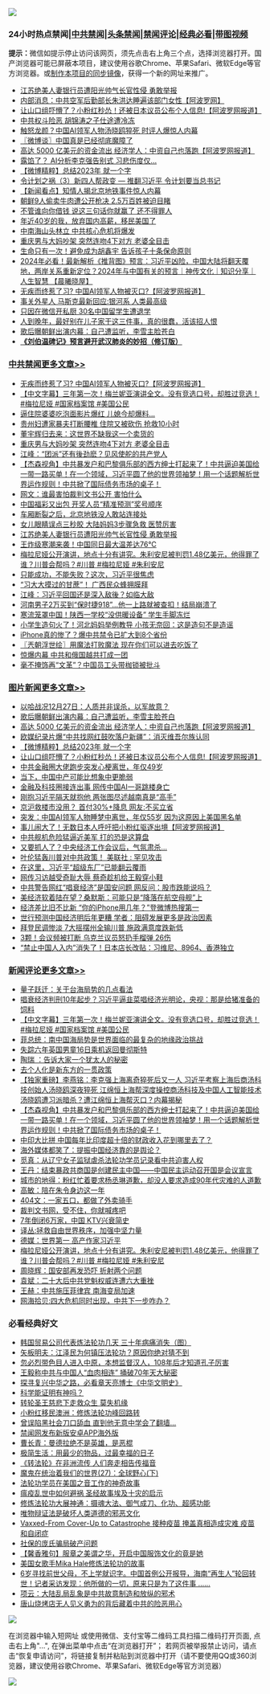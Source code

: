 ![](https://raw.githubusercontent.com/jsvpn/jsproxy/dev/64photo/fqnews-qr.jpg)

<div id="tt">
<h3>24小时热点禁闻|<a href="#%E4%B8%AD%E5%85%B1%E7%A6%81%E9%97%BB%E6%9B%B4%E5%A4%9A%E6%96%87%E7%AB%A0">中共禁闻</a>|<a href="#%E5%9B%BE%E7%89%87%E6%96%B0%E9%97%BB%E6%9B%B4%E5%A4%9A%E6%96%87%E7%AB%A0">头条禁闻</a>|<a href="#%E6%96%B0%E9%97%BB%E8%AF%84%E8%AE%BA%E6%9B%B4%E5%A4%9A%E6%96%87%E7%AB%A0">禁闻评论|<a href="#%E5%BF%85%E7%9C%8B%E7%BB%8F%E5%85%B8%E5%A5%BD%E6%96%87">经典必看</a>|<a href="https://fan1.xyz/3" target="_blank">带图视频</a></h3>
<div><b>提示：</b>微信如提示停止访问该网页，须先点击右上角三个点，选择浏览器打开。国产浏览器可能已屏蔽本项目，建议使用谷歌Chrome、苹果Safari、微软Edge等官方浏览器。或<a href="%E5%88%B6%E4%BD%9Cgit%E7%A6%81%E9%97%BB%E9%95%9C%E5%83%8F.md">制作本项目的同步镜像</a>，获得一个新的网址来推广。</div>
<ul>

<li><a href="/cbnews/20231217/1975240.md">江苏绝美人妻银行员遭阳光帅气长官性侵 勇敢举报</a></li>
<li><a href="/cnnews/20231217/1975350.md">内部消息：中共空军后勤部长朱洪达睡遍该部门女性【阿波罗网】</a></li>
<li><a href="/topimagenews/20231217/1975229.md">让山口组吓懵了？小粉红秒怂！还被日本议员公布个人信息!【阿波罗网报道】</a></li>
<li><a href="/ccpdope/20231217/1975307.md">中共权斗险恶 胡锦涛之子仕途遭冷冻</a></li>
<li><a href="/baitai/20231217/1975394.md">触怒龙颜？中国AI领军人物汤晓鸥猝死 时评人爆惊人内幕</a></li>
<li><a href="/ssgc/20231217/1975326.md">〖微博谈〗中国真是已经彻底魔障了</a></li>
<li><a href="/topimagenews/20231217/1975358.md">高达 5000 亿美元的资金流出 经济学人：中资自己也落跑【阿波罗网报道】</a></li>
<li><a href="/baitai/20231217/1975416.md">露馅了？ AI分析李克强告别式 习悲伤度仅...</a></li>
<li><a href="/topimagenews/20231217/1975267.md">【微博精粹】总结2023年 就一个字</a></li>
<li><a href="/ccpdope/20231217/1975429.md">令计划之祸（3）新四人帮政变 — 推翻习近平 令计划要当总书记</a></li>
<li><a href="/ccpdope/20231217/1975327.md">【新闻看点】知情人揭北京地铁事件惊人内幕</a></li>
<li><a href="/worldnews/20231217/1975333.md">朝鲜9人偷卖牛肉遭公开枪决 2.5万百姓被迫目睹</a></li>
<li><a href="/cnnews/20231217/1975289.md">不管谁向你借钱 说这三句话你就赢了 还不得罪人</a></li>
<li><a href="/cnnews/20231217/1975380.md">年近40岁的我，放弃国内高薪，移民美国了</a></li>
<li><a href="/ssgc/20231217/1975448.md">中南海山头林立 中共核心危机将爆发</a></li>
<li><a href="/cbnews/20231217/1975302.md">重庆男与大妈吵架 突然连吻4下对方 老婆全目击</a></li>
<li><a href="/baitai/20231218/1975469.md">生命只有一次！避免成为胡鑫宇 告诉孩子十条保命原则</a></li>
<li><a href="/sohnews/20231217/1975425.md">2024年必看！最新解析《推背图》预言：习近平凶险，中国大陆将翻天覆地，两岸关系重新定位？2024年与中国有关的预言｜神传文化｜知识分享｜人生智慧 【晨曦晓屋】</a></li>
<li><a href="/cbnews/20231217/1975430.md">无疾而终惹了习? 中国AI领军人物被灭口?【阿波罗网报道】</a></li>
<li><a href="/cnnews/20231217/1975401.md">事关外星人 马斯克最新回应:银河系 人类最高级</a></li>
<li><a href="/lifebaike/20231217/1975274.md">只因在微信开私厨 30名中国留学生遭退学</a></li>
<li><a href="/lifebaike/20231217/1975359.md">人到晚年，最好别在儿子家干这三件事，真的很蠢，活该招人恨</a></li>
<li><a href="/topimagenews/20231218/1975499.md">歌后曝朝鲜出演内幕：自己遭监听，李雪主脸苍白</a></li>
<li><b><a href="/comments/20200207/1272816.md" target="_blank">《刘伯温碑记》预言避开武汉肺炎的妙招（修订版）</a></b></li>
</ul>
</div>

<div class="catlist">
<h3><a href="/cbnews/" target="_blank">中共禁闻</a><span><a href="/cbnews/" target="_blank" rel="nofollow">更多文章>></a></span></h3>
<ul>
<li><a href="/cbnews/20231217/1975430.md" target="_blank">无疾而终惹了习? 中国AI领军人物被灭口?【阿波罗网报道】</a></li>
<li><a href="/comments/20231217/1975418.md" target="_blank">【中文字幕】三年第一次！梅兰妮亚演讲全文。没有竞选口号，却胜过竞选！#梅拉尼娅  #国家档案馆 #美国公民</a></li>
<li><a href="/cbnews/20231217/1975379.md" target="_blank">逼住院婆婆吃泡面影片爆红 儿媳今却爆料…</a></li>
<li><a href="/cbnews/20231217/1975370.md" target="_blank">贵州妇遭家暴夫打断腰椎 住院又被砍伤 抢救10小时</a></li>
<li><a href="/cbnews/20231217/1975339.md" target="_blank">董宇辉归去来：这世界不缺我这一个卖货的</a></li>
<li><a href="/cbnews/20231217/1975302.md" target="_blank">重庆男与大妈吵架 突然连吻4下对方 老婆全目击</a></li>
<li><a href="/cbnews/20231217/1975283.md" target="_blank">江峰：“团派”还有後劲麽？见风使舵的共产党人</a></li>
<li><a href="/comments/20231217/1975280.md" target="_blank">【杰森视角】中共暴发户和巴黎俱乐部的西方绅士打起来了！中共逼迫美国给一带一路买单！在一个领域，习近平圆了他的世界领袖梦！用一个话题解析世界运作规则！中共掀了国际债务市场的桌子！</a></li>
<li><a href="/cbnews/20231217/1975270.md" target="_blank">网文：谁最害怕裁判文书公开 害怕什么</a></li>
<li><a href="/cbnews/20231217/1975269.md" target="_blank">中国福彩又出包 开奖人员“精准预测”奖号顺序</a></li>
<li><a href="/cbnews/20231217/1975268.md" target="_blank">车厢断裂之后，北京地铁没人敢站连接处</a></li>
<li><a href="/cbnews/20231217/1975257.md" target="_blank">女儿眼睛误点三秒胶 大陆妈妈3步骤急救 医赞厉害</a></li>
<li><a href="/cbnews/20231217/1975240.md" target="_blank">江苏绝美人妻银行员遭阳光帅气长官性侵 勇敢举报</a></li>
<li><a href="/cbnews/20231217/1975239.md" target="_blank">王炸级寒潮来袭！中国同日最大温差达76℃</a></li>
<li><a href="/comments/20231217/1975171.md" target="_blank">梅拉尼娅公开演讲，地点十分有讲究。朱利安尼被判罚1.48亿美元，他得罪了谁？川普会帮吗？#川普 #梅拉尼娅 #朱利安尼</a></li>
<li><a href="/cbnews/20231217/1975164.md" target="_blank">只能成功，不能失败？这次，习近平很焦虑</a></li>
<li><a href="/cbnews/20231217/1975160.md" target="_blank">“习大大摸过的甘蔗”！ 广西民众蜂拥膜拜</a></li>
<li><a href="/cbnews/20231217/1975111.md" target="_blank">江峰：习近平回国还是深入敌後？如临大敌</a></li>
<li><a href="/cbnews/20231216/1975010.md" target="_blank">河南男子2万买到“保时捷918”…他一上路就被查扣！结局崩溃了</a></li>
<li><a href="/cbnews/20231216/1975009.md" target="_blank">寒流笼罩中国！陕西一学校“没供暖设备” 学生手脚冻烂</a></li>
<li><a href="/cbnews/20231216/1975008.md" target="_blank">小学生造句火了！河北妈妈举例教导 小孩无奈回：这是造句不是造谣</a></li>
<li><a href="/cbnews/20231216/1974967.md" target="_blank">iPhone真的惨了？爆中共禁令已扩大到8个省份</a></li>
<li><a href="/cbnews/20231216/1974964.md" target="_blank">〖兲朝浮世绘〗用魔法打败魔法 现在你们可以进去吃饭了</a></li>
<li><a href="/cbnews/20231216/1974961.md" target="_blank">惊爆内幕 中共和俄国越共打成一团</a></li>
<li><a href="/cbnews/20231216/1974860.md" target="_blank">毫不掩饰再“文革”？中国员工头带枷锁被批斗</a></li>

</ul>
</div>
<div class="catlist">
<h3><a href="/topimagenews/" target="_blank">图片新闻</a><span><a href="/topimagenews/" target="_blank" rel="nofollow">更多文章>></a></span></h3>
<ul>
<li><a href="/topimagenews/20231218/1975514.md" target="_blank">以哈战况12月27日：人质并非误杀，以军故意？</a></li>
<li><a href="/topimagenews/20231218/1975499.md" target="_blank">歌后曝朝鲜出演内幕：自己遭监听，李雪主脸苍白</a></li>
<li><a href="/topimagenews/20231217/1975358.md" target="_blank">高达 5000 亿美元的资金流出 经济学人：中资自己也落跑【阿波罗网报道】</a></li>
<li><a href="/topimagenews/20231217/1975349.md" target="_blank">欧媒纪录片爆“中共找网红鼓吹落户新疆”：消灭维吾尔族认同</a></li>
<li><a href="/topimagenews/20231217/1975267.md" target="_blank">【微博精粹】总结2023年 就一个字</a></li>
<li><a href="/topimagenews/20231217/1975229.md" target="_blank">让山口组吓懵了？小粉红秒怂！还被日本议员公布个人信息!【阿波罗网报道】</a></li>
<li><a href="/topimagenews/20231217/1975185.md" target="_blank">中共金融圈大佬跑步突发心梗离世，年仅49岁</a></li>
<li><a href="/topimagenews/20231217/1975177.md" target="_blank">当下，中国中产可能比想象中更脆弱</a></li>
<li><a href="/topimagenews/20231217/1975163.md" target="_blank">金融及科技圈接连出事 网传中国AI一哥跳楼身亡</a></li>
<li><a href="/topimagenews/20231217/1975159.md" target="_blank">刚抱习近平隔天就抱他 两张图尽述越南真是“高手”</a></li>
<li><a href="/topimagenews/20231216/1975047.md" target="_blank">京沪救楼市没用？ 首付30%+降息 网友:不买立省</a></li>
<li><a href="/topimagenews/20231216/1975026.md" target="_blank">突发：中国AI领军人物睡梦中离世，年仅55岁 因为这原因上美国黑名单</a></li>
<li><a href="/topimagenews/20231216/1974991.md" target="_blank">事儿闹大了！无数日本人呼吁把小粉红驱逐出境【阿波罗网报道】</a></li>
<li><a href="/topimagenews/20231216/1974889.md" target="_blank">中共舰机危险猛逼近美军 打的恐是这算盘</a></li>
<li><a href="/topimagenews/20231216/1974842.md" target="_blank">又要抓人了？中央经济工作会议后，气氛肃杀…</a></li>
<li><a href="/topimagenews/20231216/1974841.md" target="_blank">叶伦猛轰川普对中共政策！ 美联社 : 罕见攻击</a></li>
<li><a href="/topimagenews/20231216/1974840.md" target="_blank">在这里，习近平“超级东厂”已能翻云覆雨</a></li>
<li><a href="/topimagenews/20231216/1974825.md" target="_blank">网传习访越受奇耻大辱 蔡奇趁机给王毅穿小鞋</a></li>
<li><a href="/topimagenews/20231216/1974701.md" target="_blank">中共警告网红“唱衰经济”是国安问题 网反问：股市跌能说吗？</a></li>
<li><a href="/topimagenews/20231215/1974688.md" target="_blank">美经济软着陆在望？桑默斯：可能只是“降落在航空母舰”上</a></li>
<li><a href="/topimagenews/20231215/1974675.md" target="_blank">经济差比旧不比新 “你的iPhone用几年？”登微博热搜第一</a></li>
<li><a href="/topimagenews/20231215/1974674.md" target="_blank">世行预测中国经济明后年更糟 学者：阻碍发展更多是政治因素</a></li>
<li><a href="/topimagenews/20231215/1974656.md" target="_blank">拜登民调惨淡 7大摇摆州全输川普 施政满意度跌新低</a></li>
<li><a href="/topimagenews/20231215/1974655.md" target="_blank">3颗！会议频被打断 乌克兰议员怒扔手榴弹 26伤</a></li>
<li><a href="/topimagenews/20231215/1974587.md" target="_blank">“禁止中国人入内”消失了！日本店长改贴：习维尼、8964、香港独立</a></li>

</ul>
</div>
<div class="catlist">
<h3><a href="/comments/" target="_blank">新闻评论</a><span><a href="/comments/" target="_blank" rel="nofollow">更多文章>></a></span></h3>
<ul>
<li><a href="/comments/20231218/1975535.md" target="_blank">量子跃迁：关于台海局势的几点看法</a></li>
<li><a href="/comments/20231218/1975531.md" target="_blank">唱衰经济判刑10年起步？习近平逼韭菜唱经济光明论，央视：那是给猪准备的饲料</a></li>
<li><a href="/comments/20231217/1975418.md" target="_blank">【中文字幕】三年第一次！梅兰妮亚演讲全文。没有竞选口号，却胜过竞选！#梅拉尼娅  #国家档案馆 #美国公民</a></li>
<li><a href="/comments/20231217/1975413.md" target="_blank">菲总统：南中国海局势是世界面临的最复杂的地缘政治挑战</a></li>
<li><a href="/comments/20231217/1975412.md" target="_blank">失踪六年英国男童16日乘机返回曼彻斯特</a></li>
<li><a href="/comments/20231217/1975304.md" target="_blank">陶瑞 ：告诉大家一个犹太人的秘密</a></li>
<li><a href="/comments/20231217/1975298.md" target="_blank">去个人化是新东方的一贯政策</a></li>
<li><a href="/comments/20231217/1975282.md" target="_blank">【独家重磅】李燕铭：李克强上海离奇猝死后又一人 习近平考察上海后商汤科技创始人汤晓鸥深夜猝死 江绵恒上海帮深度操控商汤科技及中国人工智能技术 汤晓鸥遭习派暗杀？遭江绵恒上海帮灭口？内幕揭秘</a></li>
<li><a href="/comments/20231217/1975280.md" target="_blank">【杰森视角】中共暴发户和巴黎俱乐部的西方绅士打起来了！中共逼迫美国给一带一路买单！在一个领域，习近平圆了他的世界领袖梦！用一个话题解析世界运作规则！中共掀了国际债务市场的桌子！</a></li>
<li><a href="/comments/20231217/1975273.md" target="_blank">中印大比拼 中国每年比印度超十倍的财政收入花到哪里去了？</a></li>
<li><a href="/comments/20231217/1975272.md" target="_blank">海外媒体都笑了：提振中国经济靠的是舆论？</a></li>
<li><a href="/comments/20231217/1975259.md" target="_blank">觅真：从辽宁女子监狱虐杀法轮功学员记录看中共迫害人权</a></li>
<li><a href="/comments/20231217/1975232.md" target="_blank">王丹：结束暴政共商国是创建民主中国——中国民主运动召开国是会议宣言</a></li>
<li><a href="/comments/20231217/1975218.md" target="_blank">城市的地得：粉红忙着要求杨丞琳道歉，却没人要求造成90年代灾难的人道歉</a></li>
<li><a href="/comments/20231217/1975217.md" target="_blank">高敏：陪在朱令身边这一年</a></li>
<li><a href="/comments/20231217/1975216.md" target="_blank">404文：一家五口，都做了外卖骑手</a></li>
<li><a href="/comments/20231217/1975215.md" target="_blank">裁判文书网，受不住，你就喊疼吧</a></li>
<li><a href="/comments/20231217/1975214.md" target="_blank">7年倒闭6万家，中国 KTV兴衰简史</a></li>
<li><a href="/comments/20231217/1975179.md" target="_blank">译丛:拯救自由世界秩序，加强中坚力量</a></li>
<li><a href="/comments/20231217/1975178.md" target="_blank">德媒：世界第一 高产作家习近平</a></li>
<li><a href="/comments/20231217/1975171.md" target="_blank">梅拉尼娅公开演讲，地点十分有讲究。朱利安尼被判罚1.48亿美元，他得罪了谁？川普会帮吗？#川普 #梅拉尼娅 #朱利安尼</a></li>
<li><a href="/comments/20231217/1975170.md" target="_blank">周晓辉：国安部再发恐吓 折射两个问题</a></li>
<li><a href="/comments/20231217/1975167.md" target="_blank">袁斌：二十大后中共党魁权威连遭六大重挫</a></li>
<li><a href="/comments/20231217/1975166.md" target="_blank">王赫：中共施压菲律宾 南海变局加速</a></li>
<li><a href="/comments/20231217/1975165.md" target="_blank">网海拾贝:四大危机同时出现，中共下一步咋办？</a></li>

</ul>
</div>

<div class="catlist">
<h3>必看经典好文</h3>
<ul>
<li><a href="/comments/20230427/1875415.md" target="_blank">韩国贸易公司代表炼法轮功几天 三十年病痛消失（图）</a></li>
<li><a href="/comments/20220531/1739728.md" target="_blank">矢板明夫：江泽民为何镇压法轮功？原因你绝对猜不到</a></li>
<li><a href="/comments/20220722/1761714.md" target="_blank">忽必烈带色目人进入中原，本想监督汉人，108年后才知道孔子厉害</a></li>
<li><a href="/cbnews/20200730/1371580.md" target="_blank">王毅称中共与中国人“血肉相连” 捅破70年天大秘密</a></li>
<li><a href="/comments/20220808/1768773.md" target="_blank">探寻复兴中华之路，必看章天亮博士《中华文明史》</a></li>
<li><a href="/comments/20220112/1678403.md" target="_blank">科学能证明有神吗？</a></li>
<li><a href="/health/20141127/823595.md" target="_blank">转轮圣王慈悲下走救众生 莫失机缘</a></li>
<li><a href="/aomi/life/20210719/1589642.md" target="_blank">小粉红移民澳洲：修炼法轮功峰回路转</a></li>
<li><a href="/topimagenews/20200928/1404412.md" target="_blank">曾误陷黑社会刀口舔血 直到他无意中学会了翻墙&#8230;</a></li>
<li><a href="/comments/20200627/783266.md" target="_blank">禁闻网发布新版安卓APP海外版</a></li>
<li><a href="/comments/20220727/1763613.md" target="_blank">曹长青：曼德拉绝不是英雄，是恶棍</a></li>
<li><a href="/comments/20221023/1801109.md" target="_blank">极简生活：用最少的物品，过最幸福的日子</a></li>
<li><a href="/comments/20210509/1542786.md" target="_blank">《转法轮》在非洲流传 人们奔走相告传福音</a></li>
<li><a href="/comments/20181224/1052333.md" target="_blank">魔鬼在统治着我们的世界(27)：全球野心(下)</a></li>
<li><a href="/comments/20200511/1326751.md" target="_blank">法轮功学员在美国之音工作的神奇故事</a></li>
<li><a href="/comments/20200618/1346823.md" target="_blank">瘟疫乱世中如何避祸 圣经故事埃及十灾的启示</a></li>
<li><a href="/comments/20191203/1234383.md" target="_blank">修炼法轮功大展神通：摄魂大法、御气成刀、化功、超感功能</a></li>
<li><a href="/cbnews/20170130/651555.md" target="_blank">唯物辩证法是破坏人类道德的邪恶文化</a></li>
<li><a href="/comments/20230812/1919435.md" target="_blank">Vaxxed-From Cover-Up to Catastrophe 接种疫苗 掩盖真相造成灾难 疫苗和自闭症</a></li>
<li><a href="/comments/20230906/1929991.md" target="_blank">社保的庞氏骗局破产问题</a></li>
<li><a href="/bannedvideo/20201203/1441331.md" target="_blank">【馨香雅句】服章之美谓之华，开启中国服饰文化的竟是她</a></li>
<li><a href="/comments/20200114/1258532.md" target="_blank">美国女歌手Mika Hale修炼法轮功的故事</a></li>
<li><a href="/comments/20210716/1588420.md" target="_blank">6岁寻找前世父母，不上学就识字。中国首例公开报导，海南“再生人”轮回转世！记者采访发现：他所做的一切，原来只是为了这件事 &#8230;&#8230;</a></li>
<li><a href="/comments/20220730/1764893.md" target="_blank">项云：大陆乱局乱象是中共故意制造和放纵的邪术</a></li>
<li><a href="/cbnews/20220615/1745823.md" target="_blank">唐山烧烤店无人见义勇为的背后藏着中共的险恶用心</a></li>

</ul>
</div>

![](https://raw.githubusercontent.com/jsvpn/jsproxy/dev/64photo/fqnews-qr.jpg)

在浏览器中输入短网址 或使用微信、支付宝等二维码工具扫描二维码打开页面, 点击右上角"...", 在弹出菜单中点击“在浏览器打开”； 若网页被举报禁止访问，请点击“恢复申请访问”，将链接复制并粘贴到浏览器中打开（请不要使用QQ或360浏览器，建议使用谷歌Chrome、苹果Safari、微软Edge等官方浏览器）

![](https://raw.githubusercontent.com/jsvpn/jsproxy/dev/64photo/wx.jpg)